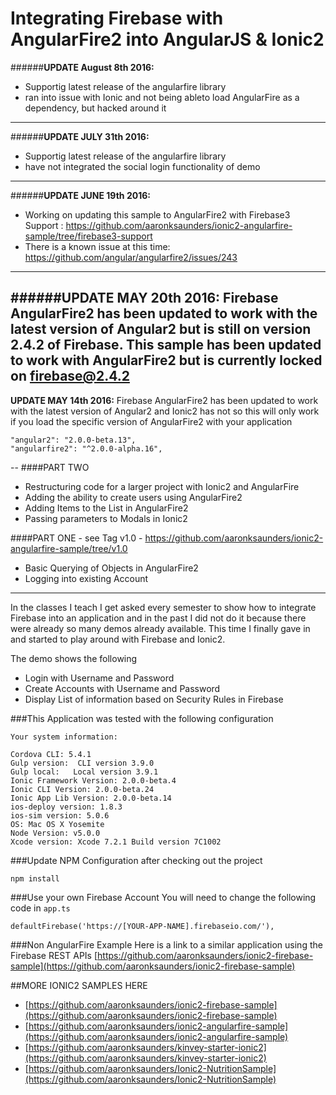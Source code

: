 # Integrating Firebase with AngularFire2 into AngularJS & Ionic2
######**UPDATE August 8th 2016:**

- Supportig latest release of the angularfire library
- ran into issue with Ionic and not being ableto load AngularFire as a dependency, but hacked around it

---

######**UPDATE JULY 31th 2016:**

- Supportig latest release of the angularfire library
- have not integrated the social login functionality of demo

---

######**UPDATE JUNE 19th 2016:**

- Working on updating this sample to AngularFire2 with Firebase3 Support : https://github.com/aaronksaunders/ionic2-angularfire-sample/tree/firebase3-support
- There is a known issue at this time: https://github.com/angular/angularfire2/issues/243

---
######**UPDATE MAY 20th 2016:** Firebase AngularFire2 has been updated to work with the latest version of Angular2 but is still on version 2.4.2 of Firebase. This sample has been updated to work with AngularFire2 but is currently locked on firebase@2.4.2
---
**UPDATE MAY 14th 2016:** Firebase AngularFire2 has been updated to work with the latest version of Angular2 and Ionic2 has not so this will only work if you load the specific version of AngularFire2 with your application
```
"angular2": "2.0.0-beta.13",
"angularfire2": "^2.0.0-alpha.16",
```
--
####PART TWO
- Restructuring code for a larger project with Ionic2 and AngularFire
- Adding the ability to create users using AngularFire2
- Adding Items to the List in AngularFire2
- Passing parameters to Modals in Ionic2

####PART ONE - see Tag v1.0 - https://github.com/aaronksaunders/ionic2-angularfire-sample/tree/v1.0
- Basic Querying of Objects in AngularFire2
- Logging into existing Account


----

In the classes I teach I get asked every semester to show how to integrate Firebase into an application and in the past I did not do it because there were already so many demos already available. This time I finally gave in and started to play around with Firebase and Ionic2.

The demo shows the following

- Login with Username and Password
- Create Accounts with Username and Password
- Display List of information based on Security Rules in Firebase

###This Application was tested with the following configuration

```
Your system information:

Cordova CLI: 5.4.1
Gulp version:  CLI version 3.9.0
Gulp local:   Local version 3.9.1
Ionic Framework Version: 2.0.0-beta.4
Ionic CLI Version: 2.0.0-beta.24
Ionic App Lib Version: 2.0.0-beta.14
ios-deploy version: 1.8.3
ios-sim version: 5.0.6
OS: Mac OS X Yosemite
Node Version: v5.0.0
Xcode version: Xcode 7.2.1 Build version 7C1002
```

###Update NPM Configuration after checking out the project
```
npm install 
```
###Use your own Firebase Account
You will need to change the following code in `app.ts`
```
defaultFirebase('https://[YOUR-APP-NAME].firebaseio.com/'),
```
###Non AngularFire Example
Here is a link to a similar application using the Firebase REST APIs
[https://github.com/aaronksaunders/ionic2-firebase-sample](https://github.com/aaronksaunders/ionic2-firebase-sample)

##MORE IONIC2 SAMPLES HERE
- [https://github.com/aaronksaunders/ionic2-firebase-sample](https://github.com/aaronksaunders/ionic2-firebase-sample)
- [https://github.com/aaronksaunders/ionic2-angularfire-sample](https://github.com/aaronksaunders/ionic2-angularfire-sample)
- [https://github.com/aaronksaunders/kinvey-starter-ionic2](https://github.com/aaronksaunders/kinvey-starter-ionic2)
- [https://github.com/aaronksaunders/Ionic2-NutritionSample](https://github.com/aaronksaunders/Ionic2-NutritionSample)
